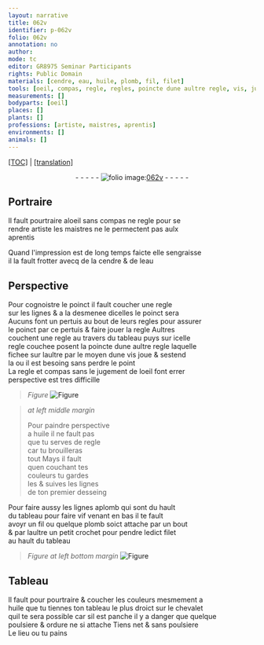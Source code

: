 ```yaml
---
layout: narrative
title: 062v
identifier: p-062v
folio: 062v
annotation: no
author:
mode: tc
editor: GR8975 Seminar Participants
rights: Public Domain
materials: [cendre, eau, huile, plomb, fil, filet]
tools: [oeil, compas, regle, regles, poincte dune aultre regle, vis, jugement de loeil, lignes aplomb, fil, crochet, filet, chevalet]
measurements: []
bodyparts: [oeil]
places: []
plants: []
professions: [artiste, maistres, aprentis]
environments: []
animals: []
---
```


<p><a href="{{ site.baseurl }}/diplomatic/">[TOC]</a> | <a href="{{ site.baseurl }}/texts/p-062v_tl/" target="_blank">[translation]</a></p><div class="folio" align="center">- - - - - <a href="http://gallica.bnf.fr/ark:/12148/btv1b10500001g/f130.item." target="_blank"><img src="https://cu-mkp.github.io/2017-workshop-edition/assets/photo-icon.png" alt="folio image: " style="display:inline-block; margin-bottom:-3px;"/>062v</a> - - - - - </div>  
  

## Portraire

 
Il fault pourtraire al<span class="tl"><span class="bp">oeil</span></span> sans <span class="tl">compas</span> ne <span class="tl">regle</span> pour se<br/> rendre <span class="pro">artiste</span> les <span class="pro">maistres</span> ne le permectent pas aulx<br/> <span class="pro">aprentis</span>
 
Quand l'impression est de <span class="tmp">long temps</span> faicte elle sengraisse<br/> il la fault frotter avecq de la <span class="m">cendre</span> & de l<span class="m">eau</span>
 
 
  

## Perspective

 
Pour cognoistre le poinct il fault coucher une <span class="tl">regle</span><br/> sur les lignes & a la desmenee dicelles le poinct sera<br/> Aucuns font un pertuis au bout de leurs <span class="tl">regles</span> pour assurer<br/> le poinct par ce pertuis & faire jouer la <span class="tl">regle</span> Aultres<br/> couchent une <span class="tl">regle</span> au travers du tableau puys sur icelle<br/> <span class="tl">regle</span> couchee posent la <span class="tl">poincte dune aultre regle</span> laquelle<br/> fichee sur laultre par le moyen dune <span class="tl">vis</span> joue & sestend<br/> la ou il est besoing sans perdre le point<br/> La <span class="tl">regle</span> et <span class="tl">compas</span> sans le <span class="tl">jugem<span class="exp">ent</span> de l<span class="bp">oeil</span></span> font errer<br/> perspective est tres difficille 
> *Figure*
> <a href="https://drive.google.com/open?id=0B9-oNrvWdlO5ZkRNOG9hZmpMT2M" target="_blank"><img src="https://cu-mkp.github.io/GR8975-edition/assets/photo-icon.png" alt="Figure" style="display:inline-block; margin-bottom:-3px;"/></a>

 
> *at left middle margin*
> 
> 
>   Pour paindre perspective<br/> a <span class="m">huile</span> il ne fault pas<br/> que tu serves de <span class="tl">regle</span><br/> car tu brouilleras<br/> tout Mays il fault<br/> quen couchant tes<br/> couleurs tu gardes<br/> <span class="del">les</span> & suives les lignes<br/> de ton premier desseing
 
Pour faire aussy les <span class="tl">lignes a<span class="m">plomb</span></span> qui sont du hault<br/> du tableau <span class="del">pour faire</span> <span class="del">vif</span> venant en bas il te fault<br/> avoyr un <span class="tl"><span class="m">fil</span></span> ou quelque <span class="m">plomb</span> soict attache par un bout<br/> & par laultre un petit <span class="tl">crochet</span> pour pendre ledict <span class="tl"><span class="m">filet</span></span><br/> au hault du tableau 
> *Figure*
> *at left bottom margin*
> <a href="https://drive.google.com/open?id=0B9-oNrvWdlO5X0hKa0FueWdjMFk" target="_blank"><img src="https://cu-mkp.github.io/GR8975-edition/assets/photo-icon.png" alt="Figure" style="display:inline-block; margin-bottom:-3px;"/></a>

 
 
  

## Tableau

 
Il fault pour pourtraire & coucher les couleurs mesmem<span class="exp">ent</span> a<br/> <span class="m">huile</span> que tu tiennes ton tableau le plus droict sur le <span class="tl">chevalet</span><br/> quil te sera possible car sil est panche il y a danger que quelque<br/> poulsiere & ordure ne si attache Tiens net & sans poulsiere<br/> Le lieu ou tu pains
 
